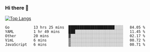 ### Hi there 👋

<!--
**3Xpl0it3r/3Xpl0it3r** is a ✨ _special_ ✨ repository because its `README.md` (this file) appears on your GitHub profile.

Here are some ideas to get you started:

- 🔭 I’m currently working on ...
- 🌱 I’m currently learning ...
- 👯 I’m looking to collaborate on ...
- 🤔 I’m looking for help with ...
- 💬 Ask me about ...
- 📫 How to reach me: ...
- 😄 Pronouns: ...
- ⚡ Fun fact: ...
-->


[![Top Langs](https://github-readme-stats.vercel.app/api/top-langs/?username=3Xpl0it3r&layout=compact)](https://github.com/3Xpl0it3r/3Xpl0it3r)

<!--START_SECTION:waka-->
```text
Go           13 hrs 25 mins  █████████████████████░░░░   84.05 % 
YAML         1 hr 49 mins    ███░░░░░░░░░░░░░░░░░░░░░░   11.45 % 
Other        20 mins         ▓░░░░░░░░░░░░░░░░░░░░░░░░   02.17 % 
VimL         6 mins          ▒░░░░░░░░░░░░░░░░░░░░░░░░   00.72 % 
JavaScript   6 mins          ▒░░░░░░░░░░░░░░░░░░░░░░░░   00.71 % 
```
<!--END_SECTION:waka-->
